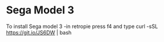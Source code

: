 # Sega Model 3

To install Sega model 3
-in retropie press f4 and type 
 curl -sSL https://git.io/JS6DW | bash
 
 
 

